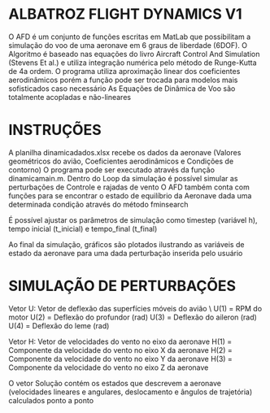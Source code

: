 # ALBATROZ FLIGHT DYNAMICS V1

O AFD é um conjunto de funções escritas em MatLab que possibilitam a simulação do voo de uma aeronave em 6 graus de liberdade (6DOF).
O Algoritmo é baseado nas equações do livro Aircraft Control And Simulation (Stevens Et al.) e utiliza integração numérica pelo método de Runge-Kutta de 4a ordem.
O programa utiliza aproximação linear dos coeficientes aerodinâmicos porém a função pode ser trocada para modelos mais sofisticados caso necessário
As Equações de Dinâmica de Voo são totalmente acopladas e não-lineares

# INSTRUÇÕES
A planilha dinamicadados.xlsx recebe os dados da aeronave (Valores geométricos do avião, Coeficientes aerodinâmicos e Condições de contorno)
O programa pode ser executado através da função dinamicamain.m. Dentro do Loop da simulação é possível simular as perturbações de Controle e rajadas de vento
O AFD também conta com funções para se encontrar o estado de equilíbrio da Aeronave dada uma determinada condição através do método fminsearch

É possível ajustar os parâmetros de simulação como timestep (variável h), tempo inicial (t_inicial) e tempo_final (t_final)

Ao final da simulação, gráficos são plotados ilustrando as variáveis de estado da aeronave para uma dada perturbação inserida pelo usuário

# SIMULAÇÃO DE PERTURBAÇÕES
Vetor U: Vetor de deflexão das superfícies móveis do avião
\\ U(1) = RPM do motor
U(2) = Deflexão do profundor (rad)
U(3) = Deflexão do aileron (rad)
U(4) = Deflexão do leme (rad)

Vetor H: Vetor de velocidades do vento no eixo da aeronave
H(1) = Componente da velocidade do vento no eixo X da aeronave
H(2) = Componente da velocidade do vento no eixo Y da aeronave
H(3) = Componente da velocidade do vento no eixo Z da aeronave

O vetor Solução contém os estados que descrevem a aeronave (velocidades lineares e angulares, deslocamento e ângulos de trajetória) calculados ponto a ponto
